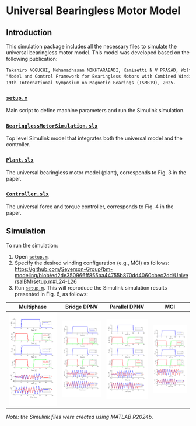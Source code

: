 # Universal Bearingless Motor Model

## Introduction

This simulation package includes all the necessary files to simulate the universal bearingless motor model. This model was developed based on the following publication:

```markdown
Takahiro NOGUCHI, Mohamadhasan MOKHTARABADI, Kamisetti N V PRASAD, Wolfgang GRUBER and Eric L. SEVERSON,
"Model and Control Framework for Bearingless Motors with Combined Windings"
19th International Symposium on Magnetic Bearings (ISMB19), 2025.
```

### [`setup.m`](setup.m)
Main script to define machine parameters and run the Simulink simulation.

### [`BearinglessMotorSimulation.slx`](BearinglessMotorSimulation.slx)
Top level Simulink model that integrates both the universal model and the controller.

### [`Plant.slx`](Plant.slx)
The universal bearingless motor model (plant), corresponds to Fig. 3 in the paper.

### [`Controller.slx`](Controller.slx)
The universal force and torque controller, corresponds to Fig. 4 in the paper.

## Simulation

To run the simulation:

1. Open [`setup.m`](setup.m).
2. Specify the desired winding configuration (e.g., MCI) as follows:
   https://github.com/Severson-Group/bm-modeling/blob/ed2de350966ff855ba44755b870dd4060cbec2dd/UniversalBM/setup.m#L24-L26
3. Run [`setup.m`](setup.m). 
  This will reproduce the Simulink simulation results presented in Fig. 6, as follows:

| **Multiphase** | **Bridge DPNV** | **Parallel DPNV** | **MCI** |
|:-:|:-:|:-:|:-:|
| <img src=images/mp.svg width=300> | <img src=images/bridge.svg width=300> | <img src=images/parallel.svg width=300> | <img src=images/mci.svg width=300> |

*Note: the Simulink files were created using MATLAB R2024b.*
